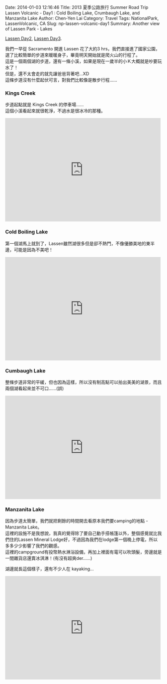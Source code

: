 Date: 2014-01-03 12:16:46
Title: 2013 夏季公路旅行 Summer Road Trip Lassen Volcanic - Day1 : Cold Boiling Lake, Crumbaugh Lake, and Manzanita Lake 
Author: Chen-Yen Lai
Category: Travel
Tags: NationalPark, LassenVolcanic, CA
Slug: np-lassen-volcanic-day1
Summary: Another view of Lassen Park - Lakes

[Lassen Day2](../np-lassen-volcanic-day2), [Lassen Day3](../np-lassen-volcanic-day3).

我們一早從 Sacramento 開進 Lassen 花了大約3 hrs，我們直接進了國家公園，選了比較簡單的步道來暖暖身子，畢竟明天開始就是爬火山的行程了。  
這是一個兩個湖的步道，還有一條小溪，如果是現在一歲半的小Ｋ大概就是吵要玩水了！  
但是，還不太會走的就先讓爸爸背著吧...XD  
這條步道沒有什麼起伏可言，對我們比較像是散步行程......

### Kings Creek

步道起點就是 Kings Creek 的停車場......  
這個小溪看起來就很乾淨，不過水是很冰冷的那種。  
<iframe src="http://www.flickr.com/photos/xavierweathertoplai/9399923057/in/set-72157634856637025/player/" width="500" height="332" frameborder="0" allowfullscreen webkitallowfullscreen mozallowfullscreen oallowfullscreen msallowfullscreen></iframe>

### Cold Boiling Lake

第一個湖馬上就到了，Lassen雖然湖很多但是卻不熱門，不像優勝美地的東半邊，可能是因為不美吧！  
<iframe src="http://www.flickr.com/photos/xavierweathertoplai/9399907991/in/set-72157634856637025/player/" width="500" height="332" frameborder="0" allowfullscreen webkitallowfullscreen mozallowfullscreen oallowfullscreen msallowfullscreen></iframe>

### Cumbaugh Lake

整條步道非常的平緩，但也因為這樣，所以沒有制高點可以拍出美美的湖景，而且兩個湖看起來並不可口......(誤)  
<iframe src="http://www.flickr.com/photos/xavierweathertoplai/9402662892/in/set-72157634856637025/player/" width="500" height="332" frameborder="0" allowfullscreen webkitallowfullscreen mozallowfullscreen oallowfullscreen msallowfullscreen></iframe>

### Manzanita Lake

因為步道太簡單，我們就把剩餘的時間開去看原本我們要camping的地點 - Manzanita Lake。  
這裡的設施不是我想說，我真的覺得除了要自己動手搭帳篷以外，整個感覺就比我們住的Lassen Mineral Lodge好，不過因為我們在lodge第一個晚上停電，所以多多少少影響了我們的觀感。  
這裡的campground有投幣熱水淋浴設備，再加上裡面有電可以吹頭髮，旁邊就是一間雜貨店還賣冰淇淋！(有沒有超爽der......)  

湖邊就長這個樣子，還有不少人在 kayaking...  
<iframe src="http://www.flickr.com/photos/xavierweathertoplai/9402633128/in/set-72157634856637025/player/" width="500" height="332" frameborder="0" allowfullscreen webkitallowfullscreen mozallowfullscreen oallowfullscreen msallowfullscreen></iframe>
